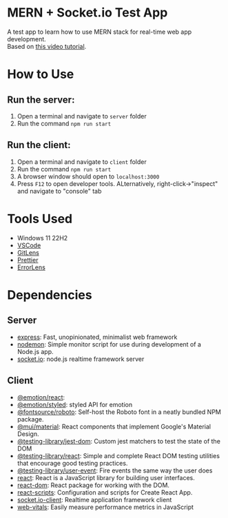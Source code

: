 # MERN + Socket.io Test App

A test app to learn how to use MERN stack for real-time web app development.
<br>
Based on [this video tutorial](https://www.youtube.com/watch?v=sxfnT36v7Uk&t=11s).
<br>

# How to Use

## Run the server:

1. Open a terminal and navigate to `server` folder
2. Run the command `npm run start`

## Run the client:

1. Open a terminal and navigate to `client` folder
2. Run the command `npm run start`
3. A browser window should open to `localhost:3000`
4. Press `F12` to open developer tools. ALternatively, right-click->"inspect" and navigate to "console" tab

# Tools Used

- Windows 11 22H2
- [VSCode](https://code.visualstudio.com/)
- [GitLens](https://www.gitkraken.com/gitlens?utm_source=gitlens-extension&utm_medium=in-app-links&utm_campaign=gitlens-logo-links)
- [Prettier](https://prettier.io/)
- [ErrorLens](https://github.com/usernamehw/vscode-error-lens)

# Dependencies

## Server

- [express](https://ghub.io/express): Fast, unopinionated, minimalist web framework
- [nodemon](https://ghub.io/nodemon): Simple monitor script for use during development of a Node.js app.
- [socket.io](https://ghub.io/socket.io): node.js realtime framework server

## Client

- [@emotion/react](https://ghub.io/@emotion/react):
- [@emotion/styled](https://ghub.io/@emotion/styled): styled API for emotion
- [@fontsource/roboto](https://ghub.io/@fontsource/roboto): Self-host the Roboto font in a neatly bundled NPM package.
- [@mui/material](https://ghub.io/@mui/material): React components that implement Google&#39;s Material Design.
- [@testing-library/jest-dom](https://ghub.io/@testing-library/jest-dom): Custom jest matchers to test the state of the DOM
- [@testing-library/react](https://ghub.io/@testing-library/react): Simple and complete React DOM testing utilities that encourage good testing practices.
- [@testing-library/user-event](https://ghub.io/@testing-library/user-event): Fire events the same way the user does
- [react](https://ghub.io/react): React is a JavaScript library for building user interfaces.
- [react-dom](https://ghub.io/react-dom): React package for working with the DOM.
- [react-scripts](https://ghub.io/react-scripts): Configuration and scripts for Create React App.
- [socket.io-client](https://ghub.io/socket.io-client): Realtime application framework client
- [web-vitals](https://ghub.io/web-vitals): Easily measure performance metrics in JavaScript
